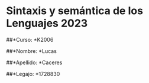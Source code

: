 # Sintaxis y semántica de los Lenguajes 2023

##*Curso: *K2006

##*Nombre: *Lucas

##*Apellido: *Caceres

##*Legajo: *1728830
